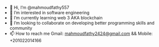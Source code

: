 - 👋 Hi, I’m @mahmoudfathy557
- 👀 I’m interested in software engineering 
- 🌱 I’m currently learning web 3 AKA blockchain
- 💞️ I’m looking to collaborate on developing better programming skills and community
- 📫 How to reach me Gmail: mahmoudfathy2424@gmail.com && Mobile: +201022014166

<!---
mahmoudfathy557/mahmoudfathy557 is a ✨ special ✨ repository because its `README.md` (this file) appears on your GitHub profile.
You can click the Preview link to take a look at your changes.
--->
